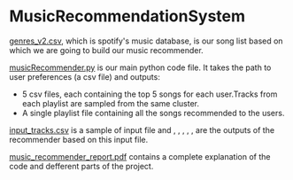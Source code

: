 # MusicRecommendationSystem


[genres_v2.csv](https://github.com/AnitaSoroush/MusicRecommendationSystem/blob/main/genres_v2.csv), which is spotify's music database, is our song list based on which we are going to build our music recommender.


[musicRecommender.py](https://github.com/AnitaSoroush/MusicRecommendationSystem/blob/main/musicRecommender.py) is our main python code file. It takes the path to user preferences (a csv file) and outputs:
  * 5 csv files, each containing the top 5 songs for each user.Tracks from each playlist are sampled from the same cluster.
  * A single playlist file containing all the songs recommended to the users.


[input_tracks.csv](https://github.com/AnitaSoroush/MusicRecommendationSystem/blob/main/input_tracks.csv) is a sample of input file and [](), [](), [](), [](), [](), []() are the outputs of the recommender based on this input file.


[music_recommender_report.pdf](https://github.com/AnitaSoroush/MusicRecommendationSystem/blob/main/music_recommender_report.pdf) contains a complete explanation of the code and defferent parts of the project.
